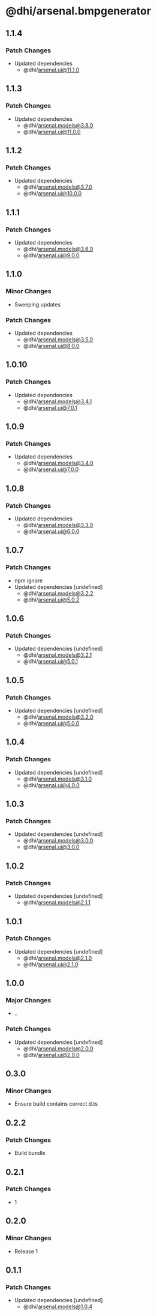 # @dhi/arsenal.bmpgenerator

## 1.1.4

### Patch Changes

- Updated dependencies
  - @dhi/arsenal.ui@11.1.0

## 1.1.3

### Patch Changes

- Updated dependencies
  - @dhi/arsenal.models@3.8.0
  - @dhi/arsenal.ui@11.0.0

## 1.1.2

### Patch Changes

- Updated dependencies
  - @dhi/arsenal.models@3.7.0
  - @dhi/arsenal.ui@10.0.0

## 1.1.1

### Patch Changes

- Updated dependencies
  - @dhi/arsenal.models@3.6.0
  - @dhi/arsenal.ui@9.0.0

## 1.1.0

### Minor Changes

- Sweeping updates

### Patch Changes

- Updated dependencies
  - @dhi/arsenal.models@3.5.0
  - @dhi/arsenal.ui@8.0.0

## 1.0.10

### Patch Changes

- Updated dependencies
  - @dhi/arsenal.models@3.4.1
  - @dhi/arsenal.ui@7.0.1

## 1.0.9

### Patch Changes

- Updated dependencies
  - @dhi/arsenal.models@3.4.0
  - @dhi/arsenal.ui@7.0.0

## 1.0.8

### Patch Changes

- Updated dependencies
  - @dhi/arsenal.models@3.3.0
  - @dhi/arsenal.ui@6.0.0

## 1.0.7

### Patch Changes

- npm ignore
- Updated dependencies [undefined]
  - @dhi/arsenal.models@3.2.2
  - @dhi/arsenal.ui@5.0.2

## 1.0.6

### Patch Changes

- Updated dependencies [undefined]
  - @dhi/arsenal.models@3.2.1
  - @dhi/arsenal.ui@5.0.1

## 1.0.5

### Patch Changes

- Updated dependencies [undefined]
  - @dhi/arsenal.models@3.2.0
  - @dhi/arsenal.ui@5.0.0

## 1.0.4

### Patch Changes

- Updated dependencies [undefined]
  - @dhi/arsenal.models@3.1.0
  - @dhi/arsenal.ui@4.0.0

## 1.0.3

### Patch Changes

- Updated dependencies [undefined]
  - @dhi/arsenal.models@3.0.0
  - @dhi/arsenal.ui@3.0.0

## 1.0.2

### Patch Changes

- Updated dependencies [undefined]
  - @dhi/arsenal.models@2.1.1

## 1.0.1

### Patch Changes

- Updated dependencies [undefined]
  - @dhi/arsenal.models@2.1.0
  - @dhi/arsenal.ui@2.1.0

## 1.0.0

### Major Changes

- ..

### Patch Changes

- Updated dependencies [undefined]
  - @dhi/arsenal.models@2.0.0
  - @dhi/arsenal.ui@2.0.0

## 0.3.0

### Minor Changes

- Ensure build contains correct d.ts

## 0.2.2

### Patch Changes

- Build bundle

## 0.2.1

### Patch Changes

- 1

## 0.2.0

### Minor Changes

- Release 1

## 0.1.1

### Patch Changes

- Updated dependencies [undefined]
  - @dhi/arsenal.models@1.0.4
